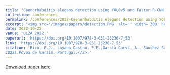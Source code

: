 ```yaml
---
title: "Caenorhabditis elegans detection using YOLOv5 and Faster R‑CNN networks."
collection: conferences
permalink: /conferences/2022-Caenorhabditis elegans detection using YOLOv5 and Faster R‑CNN
excerpt: "<img src='/images/papers/detection.PNG' alt='' width='300' height='150'>"
date: 2022-10-25
venue: 'OL2A 2022.'
paperurl: 'https://doi.org/10.1007/978-3-031-23236-7_53'
link: 'https://doi.org/10.1007/978-3-031-23236-7_53'
citation: 'Rico, E.J., Layana‑Castro, P.E.,García‑Garví, A., Sánchez‑Salmerón, A.J., (2022). &quot; Caenorhabditis elegans detection using YOLOv5 and Faster R‑CNN networks&quot; <i>2nd International Conference on Optimization, Learning Algorithms and Applications (OL2A
2022).Póvoa de Varzim, Portugal.</i>.'
---
```

[Download paper here](https://doi.org/10.1007/978-3-031-23236-7_53)

